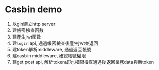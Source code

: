 # Casbin demo

1. 以gin建立http server
2. 建帳密檢查函數
3. 建產生jwt函數
4. 建`login` api, 通過帳密檢查後產生jwt並返回
5. 建token解析middleware, 通過返回帳號
6. 建casbin middleware, 確認帳號權限
7. 建get post api, 解析token成功,權限檢查通過後返回業務data與新token